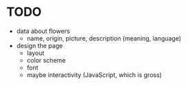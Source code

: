 # TODO

- data about flowers
  - name, origin, picture, description (meaning, language)
- design the page
  - layout
  - color scheme
  - font
  - maybe interactivity (JavaScript, which is gross)

  
